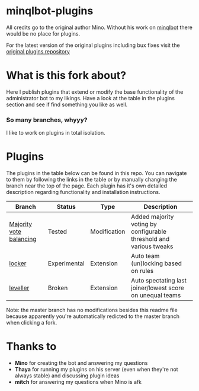 minqlbot-plugins
================

All credits go to the original author Mino. Without his work on [minqlbot](https://github.com/MinoMino/minqlbot) there would be no place for plugins.

For the latest version of the original plugins including bux fixes visit the [original plugins repository](https://github.com/MinoMino/minqlbot-plugins)

What is this fork about?
========================

Here I publish plugins that extend or modify the base functionality of the administrator bot to my likings. Have a look at the table in the plugins section and see if find something you like as well.

### So many branches, whyyy?
I like to work on plugins in total isolation. 

Plugins
=======
The plugins in the table below can be found in this repo. You can navigate to them by following the links in the table or by manually changing the branch near the top of the page. Each plugin has it's own detailed description regarding functionality and installation instructions.

|Branch|Status|Type|Description|
|------|------|----|-----------|
|[Majority vote balancing](https://github.com/ixje/minqlbot-plugins/tree/balance_majority_voting)|Tested|Modification|Added majority voting by configurable threshold and various tweaks|
|[locker](https://github.com/ixje/minqlbot-plugins/tree/locker)|Experimental|Extension|Auto team (un)locking based on rules|
|[leveller](https://github.com/ixje/minqlbot-plugins/tree/leveller)|Broken|Extension| Auto spectating last joiner/lowest score on unequal teams|


Note: the master branch has no modifications besides this readme file  because apparently you're automatically redicted to the master branch when clicking a fork. 

Thanks to
=========

* **Mino** for creating the bot and answering my questions
* **Thaya** for running my plugins on his server (even when they're not always stable) and discussing plugin ideas
* **mitch** for answering my questions when Mino is afk